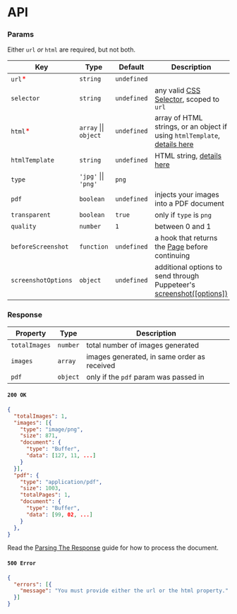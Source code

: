 # API

### Params

Either `url` _or_ `html` are required, but not both.

| Key | Type | Default | Description |
| - | - | - | - |
| `url`<span style="color:red">*</span> | `string` | `undefined` | |
| `selector` | `string` | `undefined` | any valid [CSS Selector](https://developer.mozilla.org/en-US/docs/Web/CSS/CSS_Selectors), scoped to `url` |
| `html`<span style="color:red">*</span> | `array` &#124;&#124; `object` | `undefined` | array of HTML strings, or an object if using `htmlTemplate`, [details here](./guides/using-html-templates.md)|
| `htmlTemplate` | `string` | `undefined` | HTML string, [details here](./guides/using-html-templates.md) |
| `type` | `'jpg'` &#124;&#124; `'png'` | `png` |  |
| `pdf` | `boolean` | `undefined` | injects your images into a PDF document |
| `transparent` | `boolean` | `true` | only if `type` is `png` |
| `quality` | `number` | `1` | between 0 and 1 |
| `beforeScreenshot` | `function` | `undefined` | a hook that returns the [Page](https://pptr.dev/#?product=Puppeteer&version=v5.5.0&show=api-class-page) before continuing |
| `screenshotOptions` | `object` | `undefined` | additional options to send through Puppeteer's [screenshot([options])](https://pptr.dev/#?product=Puppeteer&version=v5.5.0&show=api-pagescreenshotoptions) |

### Response

| Property | Type | Description |
| - | - | - |
| `totalImages` | `number` | total number of images generated |
| `images` | `array` | images generated, in same order as received |
| `pdf` | `object` | only if the `pdf` param was passed in |

#### `200 OK`

```json
{
  "totalImages": 1,
  "images": [{
    "type": "image/png",
    "size": 871,
    "document": {
      "type": "Buffer",
      "data": [127, 11, ...]
    }
  }],
  "pdf": {
    "type": "application/pdf",
    "size": 1003,
    "totalPages": 1,
    "document": {
      "type": "Buffer",
      "data": [99, 02, ...]
    }
  },
}
```

Read the [Parsing The Response](./guides/parsing-the-response.md) guide for how to process the document.

#### `500 Error`

```json
{
  "errors": [{
    "message": "You must provide either the url or the html property."
  }]
}
```
